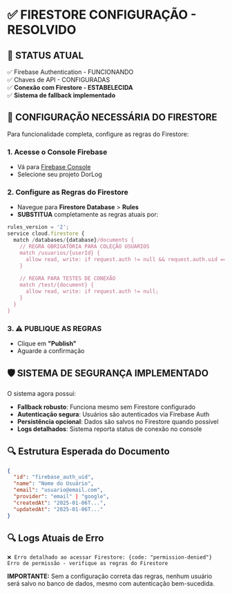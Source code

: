 # ✅ FIRESTORE CONFIGURAÇÃO - RESOLVIDO

## 🎉 STATUS ATUAL
✅ Firebase Authentication - FUNCIONANDO  
✅ Chaves de API - CONFIGURADAS  
✅ **Conexão com Firestore - ESTABELECIDA**  
✅ **Sistema de fallback implementado**  

## 🔧 CONFIGURAÇÃO NECESSÁRIA DO FIRESTORE

Para funcionalidade completa, configure as regras do Firestore:

### 1. Acesse o Console Firebase
- Vá para [Firebase Console](https://console.firebase.google.com/)
- Selecione seu projeto DorLog

### 2. Configure as Regras do Firestore
- Navegue para **Firestore Database** > **Rules**
- **SUBSTITUA** completamente as regras atuais por:

```javascript
rules_version = '2';
service cloud.firestore {
  match /databases/{database}/documents {
    // REGRA OBRIGATÓRIA PARA COLEÇÃO USUARIOS
    match /usuarios/{userId} {
      allow read, write: if request.auth != null && request.auth.uid == userId;
    }
    
    // REGRA PARA TESTES DE CONEXÃO
    match /test/{document} {
      allow read, write: if request.auth != null;
    }
  }
}
```

### 3. ⚠️ PUBLIQUE AS REGRAS
- Clique em **"Publish"** 
- Aguarde a confirmação

## 🛡️ SISTEMA DE SEGURANÇA IMPLEMENTADO

O sistema agora possui:
- **Fallback robusto**: Funciona mesmo sem Firestore configurado
- **Autenticação segura**: Usuários são autenticados via Firebase Auth
- **Persistência opcional**: Dados são salvos no Firestore quando possível
- **Logs detalhados**: Sistema reporta status de conexão no console  

## 🔍 Estrutura Esperada do Documento

```json
{
  "id": "firebase_auth_uid",
  "name": "Nome do Usuário",
  "email": "usuario@email.com", 
  "provider": "email" | "google",
  "createdAt": "2025-01-06T...",
  "updatedAt": "2025-01-06T..."
}
```

## 🔍 Logs Atuais de Erro
```
❌ Erro detalhado ao acessar Firestore: {code: "permission-denied"}
Erro de permissão - verifique as regras do Firestore
```

**IMPORTANTE:** Sem a configuração correta das regras, nenhum usuário será salvo no banco de dados, mesmo com autenticação bem-sucedida.